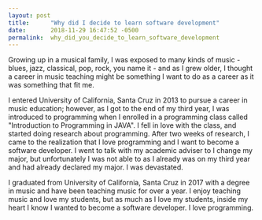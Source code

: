 ```yaml
---
layout: post
title:      "Why did I decide to learn software development"
date:       2018-11-29 16:47:52 -0500
permalink:  why_did_you_decide_to_learn_software_development
---
```



Growing up in a musical family, I was exposed to many kinds of music - blues, jazz, classical, pop, rock, you name it - and as I grew older, I thought a career in music teaching might be something I want to do as a career as it was something that fit me. 

I entered University of California, Santa Cruz in 2013 to pursue a career in music education; however, as I got to the end of my third year, I was introduced to programming when I enrolled in a programming class called "Introduction to Programming in JAVA". I fell in love with the class, and started doing research about programming. After two weeks of research, I came to the realization that I love programming and I want to become a software developer. I went to talk with my academic adviser to I change my major, but unfortunately I was not able to as I already was on my third year and had already declared my major. I was devastated.

I graduated from University of California, Santa Cruz in 2017 with a degree in music and have been teaching music for over a year. I enjoy teaching music and love my students, but as much as I love my students, inside my heart I know I wanted to become a software developer. I love programming. 
